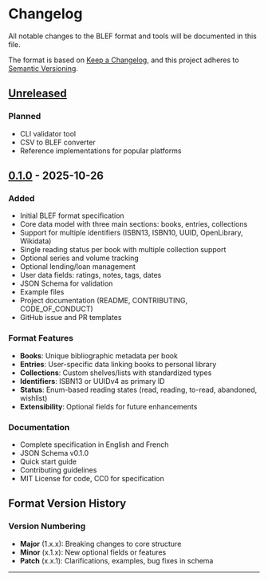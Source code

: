 # Changelog

All notable changes to the BLEF format and tools will be documented in this file.

The format is based on [Keep a Changelog](https://keepachangelog.com/en/1.0.0/),
and this project adheres to [Semantic Versioning](https://semver.org/spec/v2.0.0.html).

## [Unreleased]

### Planned
- CLI validator tool
- CSV to BLEF converter
- Reference implementations for popular platforms

## [0.1.0] - 2025-10-26

### Added
- Initial BLEF format specification
- Core data model with three main sections: books, entries, collections
- Support for multiple identifiers (ISBN13, ISBN10, UUID, OpenLibrary, Wikidata)
- Single reading status per book with multiple collection support
- Optional series and volume tracking
- Optional lending/loan management
- User data fields: ratings, notes, tags, dates
- JSON Schema for validation
- Example files
- Project documentation (README, CONTRIBUTING, CODE_OF_CONDUCT)
- GitHub issue and PR templates

### Format Features
- **Books**: Unique bibliographic metadata per book
- **Entries**: User-specific data linking books to personal library
- **Collections**: Custom shelves/lists with standardized types
- **Identifiers**: ISBN13 or UUIDv4 as primary ID
- **Status**: Enum-based reading states (read, reading, to-read, abandoned, wishlist)
- **Extensibility**: Optional fields for future enhancements

### Documentation
- Complete specification in English and French
- JSON Schema v0.1.0
- Quick start guide
- Contributing guidelines
- MIT License for code, CC0 for specification

## Format Version History

### Version Numbering
- **Major** (1.x.x): Breaking changes to core structure
- **Minor** (x.1.x): New optional fields or features
- **Patch** (x.x.1): Clarifications, examples, bug fixes in schema

---

[Unreleased]: https://github.com/yoanbernabeu/BLEF/compare/v0.1.0...HEAD
[0.1.0]: https://github.com/yoanbernabeu/BLEF/releases/tag/v0.1.0

